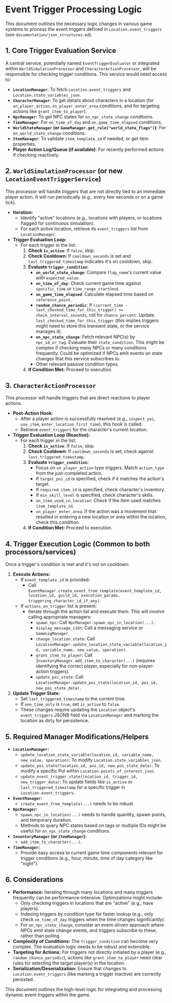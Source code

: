 # Event Trigger Processing Logic

This document outlines the necessary logic changes in various game systems to process the event triggers defined in `Location.event_triggers` (see `documentation/json_structures.md`).

## 1. Core Trigger Evaluation Service

A central service, potentially named `EventTriggerEvaluator` or integrated within `WorldSimulationProcessor` and `CharacterActionProcessor`, will be responsible for checking trigger conditions. This service would need access to:

*   **`LocationManager`**: To fetch `Location.event_triggers` and `Location.state_variables_json`.
*   **`CharacterManager`**: To get details about characters in a location (for `on_player_action`, `on_player_enter_area` conditions, and for targeting actions like `grant_item_to_player`).
*   **`NpcManager`**: To get NPC states for `on_npc_state_change` conditions.
*   **`TimeManager`**: For `on_time_of_day` and `on_game_time_elapsed` conditions.
*   **`WorldStateManager` (or `GameManager.get_rule("world_state_flags")`)**: For `on_world_state_change` conditions.
*   **`ItemManager`**: To validate `item_template_id` if needed, or get item properties.
*   **Player Action Log/Queue (if available)**: For recently performed actions if checking reactively.

## 2. `WorldSimulationProcessor` (or new `LocationEventTriggerService`)

This processor will handle triggers that are not directly tied to an immediate player action. It will run periodically (e.g., every few seconds or on a game tick).

*   **Iteration:**
    *   Identify "active" locations (e.g., locations with players, or locations flagged for continuous simulation).
    *   For each active location, retrieve its `event_triggers` list from `LocationManager`.
*   **Trigger Evaluation Loop:**
    *   For each trigger in the list:
        1.  **Check `is_active`**: If `false`, skip.
        2.  **Check Cooldown**: If `cooldown_seconds` is set and `last_triggered_timestamp` indicates it's on cooldown, skip.
        3.  **Evaluate `trigger_condition`**:
            *   **`on_world_state_change`**: Compare `flag_name`'s current value with `expected_value`.
            *   **`on_time_of_day`**: Check current game time against `specific_time` or `time_range_start`/`end`.
            *   **`on_game_time_elapsed`**: Calculate elapsed time based on `reference_point`.
            *   **`random_chance_periodic`**: If `(current_time - last_checked_time_for_this_trigger) >= check_interval_seconds`, roll for `chance_percent`. Update `last_checked_time_for_this_trigger` (this implies triggers might need to store this transient state, or the service manages it).
            *   **`on_npc_state_change`**: Fetch relevant NPC(s) by `npc_id_or_tag`. Evaluate their `state_condition`. This might be complex if checking many NPCs or many conditions frequently. Could be optimized if NPCs emit events on state changes that this service subscribes to.
            *   Other relevant passive condition types.
        4.  **If Condition Met:** Proceed to execution.

## 3. `CharacterActionProcessor`

This processor will handle triggers that are direct reactions to player actions.

*   **Post-Action Hook:**
    *   After a player action is successfully resolved (e.g., `inspect_poi`, `use_item`, `enter_location_first_time`), this hook is called.
    *   Retrieve `event_triggers` for the character's current location.
*   **Trigger Evaluation Loop (Reactive):**
    *   For each trigger in the list:
        1.  **Check `is_active`**: If `false`, skip.
        2.  **Check Cooldown**: If `cooldown_seconds` is set, check against `last_triggered_timestamp`.
        3.  **Evaluate `trigger_condition`**:
            *   Focus on `on_player_action` type triggers. Match `action_type` from the just-completed action.
            *   If `target_poi_id` is specified, check if it matches the action's target.
            *   If `required_item_id` is specified, check character's inventory.
            *   If `min_skill_level` is specified, check character's skills.
            *   `on_item_used_in_location`: Check if the item used matches `item_template_id`.
            *   `on_player_enter_area`: If the action was a movement that resulted in entering a new location or area within the location, check this condition.
        4.  **If Condition Met:** Proceed to execution.

## 4. Trigger Execution Logic (Common to both processors/services)

Once a trigger's condition is met and it's not on cooldown:

1.  **Execute Actions:**
    *   If `event_template_id` is provided:
        *   Call `EventManager.create_event_from_template(event_template_id, location_id, guild_id, execution_params, triggering_character_id_if_any)`.
    *   If `actions_on_trigger` list is present:
        *   Iterate through the action list and execute them. This will involve calling appropriate managers:
            *   `spawn_npc`: Call `NpcManager.spawn_npc_in_location(...)`.
            *   `display_message_i18n`: Call a messaging service or `GameLogManager`.
            *   `change_location_state`: Call `LocationManager.update_location_state_variable(location_id, variable_name, new_value, operation)`.
            *   `grant_item_to_player`: Call `InventoryManager.add_item_to_character(...)` (requires identifying the correct player, especially for non-player-action triggers).
            *   `update_poi_state`: Call `LocationManager.update_poi_state(location_id, poi_id, new_poi_state_data)`.
2.  **Update Trigger State:**
    *   Set `last_triggered_timestamp` to the current time.
    *   If `one_time_only` is `true`, set `is_active` to `false`.
    *   These changes require updating the `Location` object's `event_triggers` JSONB field via `LocationManager` and marking the location as dirty for persistence.

## 5. Required Manager Modifications/Helpers

*   **`LocationManager`:**
    *   `update_location_state_variable(location_id, variable_name, new_value, operation)`: To modify `Location.state_variables_json`.
    *   `update_poi_state(location_id, poi_id, new_poi_state_data)`: To modify a specific PoI within `Location.points_of_interest_json`.
    *   `update_event_trigger_state(location_id, trigger_id, new_trigger_data)`: To update fields like `is_active` or `last_triggered_timestamp` for a specific trigger in `Location.event_triggers`.
*   **`EventManager`:**
    *   `create_event_from_template(...)` needs to be robust.
*   **`NpcManager`:**
    *   `spawn_npc_in_location(...)` needs to handle quantity, spawn points, and temporary duration.
    *   Methods to query NPC states based on tags or multiple IDs might be useful for `on_npc_state_change` conditions.
*   **`InventoryManager` (or `ItemManager`):**
    *   `add_item_to_character(...)`.
*   **`TimeManager`:**
    *   Provide easy access to current game time components relevant for trigger conditions (e.g., hour, minute, time of day category like "night").

## 6. Considerations

*   **Performance:** Iterating through many locations and many triggers frequently can be performance-intensive. Optimizations might include:
    *   Only checking triggers in locations that are "active" (e.g., have players).
    *   Indexing triggers by condition type for faster lookup (e.g., only check `on_time_of_day` triggers when the time changes significantly).
    *   For `on_npc_state_change`, consider an event-driven approach where NPCs emit state change events, and triggers subscribe to these, rather than polling.
*   **Complexity of Conditions:** The `trigger_condition` can become very complex. The evaluation logic needs to be robust and extensible.
*   **Targeting for Actions:** For triggers not directly initiated by a player (e.g., `random_chance_periodic`), actions like `grant_item_to_player` need clear rules for selecting the target player(s) in the location.
*   **Serialization/Deserialization:** Ensure that changes to `Location.event_triggers` (like marking a trigger inactive) are correctly persisted.

This document outlines the high-level logic for integrating and processing dynamic event triggers within the game.
